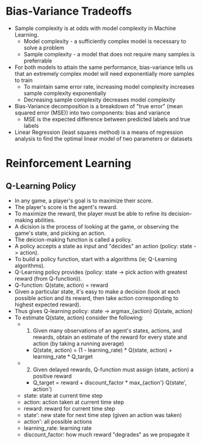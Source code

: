 # Bias-Variance Tradeoffs
- Sample complexity is at odds with model complexity in Machine Learning.
  - Model complexity - a sufficiently complex model is necessary to solve a problem
  - Sample complexity - a model that does not require many samples is preferrable
- For both models to attain the same performance, bias-variance tells us that an extremely complex model will need exponentially more samples to train
  - To maintain same error rate, increasing model complexity increases sample complexity exponentially
  - Decreasing sample complexity decreases model complexity
- Bias-Variance decomposition is a breakdown of "true error" (mean squared error (MSE)) into two components: bias and variance
  - MSE is the expected difference between predicted labels and true labels
- Linear Regression (least squares method) is a means of regression analysis to find the optimal linear model of two parameters or datasets

# Reinforcement Learning
## Q-Learning Policy
  - In any game, a player's goal is to maximize their score.
  - The player's score is the agent's reward.
  - To maximize the reward, the player must be able to refine its decision-making abilities.
  - A dicision is the process of looking at the game, or observing the game's state, and picking an action.
  - The deicion-making function is called a policy.
  - A policy accepts a state as input and "decides" an action (policy: state -> action).
  - To build a policy function, start with a algorithms (ie; Q-Learning algorithms).
  - Q-Learning policy provides (policy: state -> pick action with greatest reward (from Q-function)).
  - Q-function: Q(state, action) = reward
  - Given a particular state, it's easy to make a decision (look at each possible action and its reward, then take action corresponding to highest expected reward).
  - Thus gives Q-learning policy: state -> argmax_{action} Q(state, action)
  - To estimate Q(state, action) consider the following:
    - 1) Given many observations of an agent's states, actions, and rewards, obtain an estimate of the reward for every state and action (by taking a running average)
      - Q(state, action) = (1 - learning_rate) * Q(state, action) + learning_rate * Q_target
    - 2) Given delayed rewards, Q-function must assign (state, action) a positive reward
      - Q_target = reward + discount_factor * max_{action'} Q(state', action')
    - state: state at current time step
    - action: action taken at current time step
    - reward: reward for current time step
    - state': new state for next time step (given an action was taken)
    - action': all possible actions
    - learning_rate: learning rate
    - discount_factor: how much reward "degrades" as we propagate it
  
